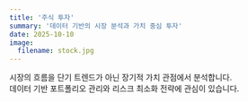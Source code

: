 ```yaml
---
title: '주식 투자'
summary: '데이터 기반의 시장 분석과 가치 중심 투자'
date: 2025-10-10
image:
  filename: stock.jpg
---
```


시장의 흐름을 단기 트렌드가 아닌 장기적 가치 관점에서 분석합니다.  
데이터 기반 포트폴리오 관리와 리스크 최소화 전략에 관심이 있습니다.
